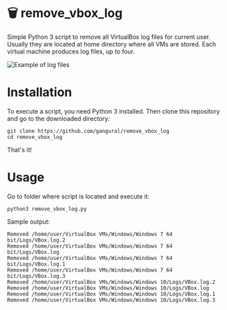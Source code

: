 # 🗑️ remove_vbox_log
Simple Python 3 script to remove all VirtualBox log files for current user. Usually they are located at home directory where all VMs are stored. Each virtual machine produces log files, up to four.

![Example of log files](https://i.imgur.com/zOA5u7e.png)

# Installation
To execute a script, you need Python 3 installed.
Then clone this repository and go to the downloaded directory:

    git clone https://github.com/gangural/remove_vbox_log
    cd remove_vbox_log

That's it!

# Usage
Go to folder where script is located and execute it:

`python3 remove_vbox_log.py`

Sample output:

    Removed /home/user/VirtualBox VMs/Windows/Windows 7 64 bit/Logs/VBox.log.2
    Removed /home/user/VirtualBox VMs/Windows/Windows 7 64 bit/Logs/VBox.log
    Removed /home/user/VirtualBox VMs/Windows/Windows 7 64 bit/Logs/VBox.log.1
    Removed /home/user/VirtualBox VMs/Windows/Windows 7 64 bit/Logs/VBox.log.3
    Removed /home/user/VirtualBox VMs/Windows/Windows 10/Logs/VBox.log.2
    Removed /home/user/VirtualBox VMs/Windows/Windows 10/Logs/VBox.log
    Removed /home/user/VirtualBox VMs/Windows/Windows 10/Logs/VBox.log.1
    Removed /home/user/VirtualBox VMs/Windows/Windows 10/Logs/VBox.log.3
